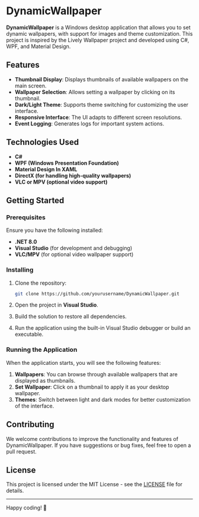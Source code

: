 # DynamicWallpaper

**DynamicWallpaper** is a Windows desktop application that allows you to set dynamic wallpapers, with support for images and theme customization. This project is inspired by the Lively Wallpaper project and developed using C#, WPF, and Material Design.

## Features

- **Thumbnail Display**: Displays thumbnails of available wallpapers on the main screen.
- **Wallpaper Selection**: Allows setting a wallpaper by clicking on its thumbnail.
- **Dark/Light Theme**: Supports theme switching for customizing the user interface.
- **Responsive Interface**: The UI adapts to different screen resolutions.
- **Event Logging**: Generates logs for important system actions.

## Technologies Used

- **C#**
- **WPF (Windows Presentation Foundation)**
- **Material Design In XAML**
- **DirectX (for handling high-quality wallpapers)**
- **VLC or MPV (optional video support)**

## Getting Started

### Prerequisites

Ensure you have the following installed:

- **.NET 8.0**
- **Visual Studio** (for development and debugging)
- **VLC/MPV** (for optional video wallpaper support)

### Installing

1. Clone the repository:
    ```bash
    git clone https://github.com/yourusername/DynamicWallpaper.git
    ```

2. Open the project in **Visual Studio**.
3. Build the solution to restore all dependencies.
4. Run the application using the built-in Visual Studio debugger or build an executable.

### Running the Application

When the application starts, you will see the following features:

1. **Wallpapers**: You can browse through available wallpapers that are displayed as thumbnails.
2. **Set Wallpaper**: Click on a thumbnail to apply it as your desktop wallpaper.
3. **Themes**: Switch between light and dark modes for better customization of the interface.

## Contributing

We welcome contributions to improve the functionality and features of DynamicWallpaper. If you have suggestions or bug fixes, feel free to open a pull request.

## License

This project is licensed under the MIT License - see the [LICENSE](LICENSE) file for details.

---

Happy coding! 🎉
